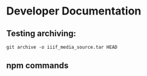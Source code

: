 # Developer Documentation

## Testing archiving:

`git archive -o iiif_media_source.tar HEAD`

## npm commands
<!--
`npm run build` - Runs a build of css and js files.
`npm run watch` - Watches configured files for changes.
`npm run clean` - Deletes all files from dist folders.
-->
